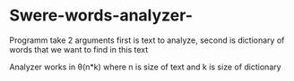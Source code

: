 # Swere-words-analyzer-
Programm take 2 arguments first is text to analyze, second is dictionary of words that we want to find in this text

Analyzer works in θ(n*k) where n is size of text and k is size of dictionary
